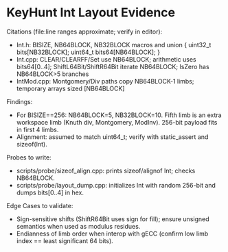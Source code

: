# KeyHunt Int Layout Evidence

Citations (file:line ranges approximate; verify in editor):
- Int.h: BISIZE, NB64BLOCK, NB32BLOCK macros and union { uint32_t bits[NB32BLOCK]; uint64_t bits64[NB64BLOCK]; }
- Int.cpp: CLEAR/CLEARFF/Set use NB64BLOCK; arithmetic uses bits64[0..4]; ShiftL64Bit/ShiftR64Bit iterate NB64BLOCK; IsZero has NB64BLOCK>5 branches
- IntMod.cpp: Montgomery/Div paths copy NB64BLOCK-1 limbs; temporary arrays sized [NB64BLOCK]

Findings:
- For BISIZE==256: NB64BLOCK=5, NB32BLOCK=10. Fifth limb is an extra workspace limb (Knuth div, Montgomery, ModInv). 256-bit payload fits in first 4 limbs.
- Alignment: assumed to match uint64_t; verify with static_assert and sizeof(Int).

Probes to write:
- scripts/probe/sizeof_align.cpp: prints sizeof/alignof Int; checks NB64BLOCK.
- scripts/probe/layout_dump.cpp: initializes Int with random 256-bit and dumps bits[0..4] in hex.

Edge Cases to validate:
- Sign-sensitive shifts (ShiftR64Bit uses sign for fill); ensure unsigned semantics when used as modulus residues.
- Endianness of limb order when interop with gECC (confirm low limb index == least significant 64 bits).

